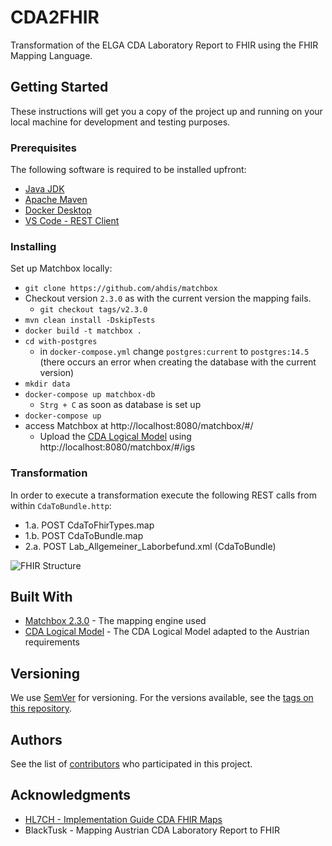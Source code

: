 # CDA2FHIR

Transformation of the ELGA CDA Laboratory Report to FHIR using the FHIR Mapping Language.

## Getting Started

These instructions will get you a copy of the project up and running on your local machine for development and testing purposes.

### Prerequisites

The following software is required to be installed upfront:
- [Java JDK](https://adoptium.net/de/)
- [Apache Maven](https://maven.apache.org/)
- [Docker Desktop](https://www.docker.com/products/docker-desktop/)
- [VS Code - REST Client](https://marketplace.visualstudio.com/items?itemName=humao.rest-client)

### Installing

Set up Matchbox locally:
- `git clone https://github.com/ahdis/matchbox`
- Checkout version `2.3.0` as with the current version the mapping fails.
  - `git checkout tags/v2.3.0`
- `mvn clean install -DskipTests`
- `docker build -t matchbox .`
- `cd with-postgres`
  - in `docker-compose.yml` change `postgres:current` to `postgres:14.5` (there occurs an error when creating the database with the current version)
- `mkdir data`
- `docker-compose up matchbox-db`
  - `Strg + C` as soon as database is set up
- `docker-compose up`
- access Matchbox at http://localhost:8080/matchbox/#/
  - Upload the [CDA Logical Model](https://github.com/HL7Austria/CDA-core-2.0/tree/cda-ext-elga) using http://localhost:8080/matchbox/#/igs

### Transformation

In order to execute a transformation execute the following REST calls from within `CdaToBundle.http`:
- 1.a. POST CdaToFhirTypes.map
- 1.b. POST CdaToBundle.map
- 2.a. POST Lab_Allgemeiner_Laborbefund.xml (CdaToBundle)

![FHIR Structure](fhir_structure.drawio.svg)

## Built With

* [Matchbox 2.3.0](https://github.com/ahdis/matchbox/releases/tag/v2.3.0) - The mapping engine used
* [CDA Logical Model](https://github.com/HL7Austria/CDA-core-2.0/tree/cda-ext-elga) - The CDA Logical Model adapted to the Austrian requirements

## Versioning

We use [SemVer](http://semver.org/) for versioning. For the versions available, see the [tags on this repository](https://github.com/HL7Austria/CDA2FHIR/tags).

## Authors

See the list of [contributors](https://github.com/HL7Austria/CDA2FHIR/contributors) who participated in this project.

## Acknowledgments

- [HL7CH - Implementation Guide CDA FHIR Maps](https://github.com/hl7ch/cda-fhir-maps)
- BlackTusk - Mapping Austrian CDA Laboratory Report to FHIR

